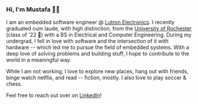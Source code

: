 ### Hi, I'm Mustafa 👋🏼

<!--
## comment out previous stuff -- header image, link buttons, github stats ##

![headerImage](https://github.com/mustafa-siddiqui/mustafa-siddiqui/blob/master/header-img.png)

[<img alt="LinkedIn" src="https://img.shields.io/badge/linkedin%20-%230077B5.svg?&style=for-the-badge&logo=linkedin&logoColor=white"/>](https://www.linkedin.com/in/-mustafasiddiqui/) [<img alt="Gmail" src="https://img.shields.io/badge/Gmail-D14836?style=for-the-badge&logo=gmail&logoColor=white" />](https://mail.google.com/mail/u/0/?view=cm&fs=1&tf=1&source=mailto&to=msiddiq7@u.rochester.com)
  
![Mustafa's github stats](https://github-readme-stats.vercel.app/api?username=mustafa-siddiqui&show_icons=true&hide_border=false&hide=issues,prs)
-->

I am an embedded software engineer @ [Lutron Electronics](https://www.lutron.com/en-US/pages/default.aspx). I recently graduated cum laude, with high distinction, from the [University of Rochester](https://rochester.edu/) (class of '22 🙌) with a BS in Electrical and Computer Engineering. During my undergrad, I fell in love with software and the intersection of it with hardware -- which led me to pursue the field of embedded systems. With a deep love of solving problems and building stuff, I hope to contribute to the world in a meaningful way.

While I am not working, I love to explore new places, hang out with friends, binge watch netflix, and read -- fiction, mostly. I also love to play soccer & chess.

Feel free to reach out over on [LinkedIn](https://www.linkedin.com/in/-mustafasiddiqui/)!
